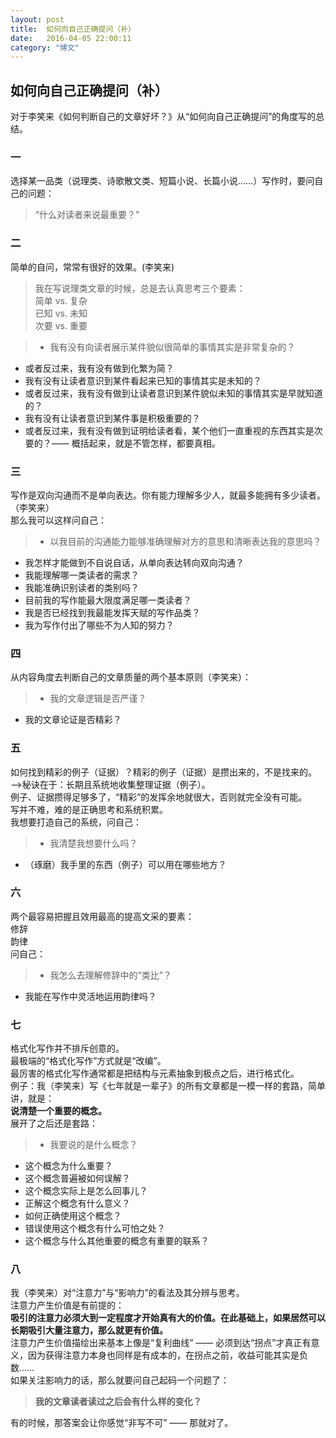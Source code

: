 ```yaml
---
layout: post
title:  如何向自己正确提问（补）
date:   2016-04-05 22:00:11
category: "博文"
---
```


## 如何向自己正确提问（补）

对于李笑来《如何判断自己的文章好坏？》从“如何向自己正确提问”的角度写的总结。

### 一
选择某一品类（说理类、诗歌散文类、短篇小说、长篇小说……）写作时，要问自己的问题：    
>“什么对读者来说最重要？”  

### 二
简单的自问，常常有很好的效果。(李笑来)
>我在写说理类文章的时候，总是去认真思考三个要素：  
     简单 vs. 复杂  
     已知 vs. 未知  
     次要 vs. 重要    

>* 我有没有向读者展示某件貌似很简单的事情其实是非常复杂的？
* 或者反过来，我有没有做到化繁为简？
* 我有没有让读者意识到某件看起来已知的事情其实是未知的？
* 或者反过来，我有没有做到让读者意识到某件貌似未知的事情其实是早就知道的？
* 我有没有让读者意识到某件事是积极重要的？
* 或者反过来，我有没有做到证明给读者看，某个他们一直重视的东西其实是次要的？—— 概括起来，就是不管怎样，都要真相。

### 三 
写作是双向沟通而不是单向表达。你有能力理解多少人，就最多能拥有多少读者。（李笑来）  
那么我可以这样问自己：  
 
>* 以我目前的沟通能力能够准确理解对方的意思和清晰表达我的意思吗？
* 我怎样才能做到不自说自话，从单向表达转向双向沟通？
* 我能理解哪一类读者的需求？
* 我能准确识别读者的类别吗？
* 目前我的写作能最大限度满足哪一类读者？
* 我是否已经找到我最能发挥天赋的写作品类？
* 我为写作付出了哪些不为人知的努力？

### 四
从内容角度去判断自己的文章质量的两个基本原则（李笑来）：    
>* 我的文章逻辑是否严谨？  
* 我的文章论证是否精彩？

### 五
如何找到精彩的例子（证据）？精彩的例子（证据）是攒出来的，不是找来的。——>秘诀在于：长期且系统地收集整理证据（例子）。  
例子、证据攒得足够多了，“精彩”的发挥余地就很大，否则就完全没有可能。  
写并不难，难的是正确思考和系统积累。  
我想要打造自己的系统，问自己：  
>* 我清楚我想要什么吗？  
* （琢磨）我手里的东西（例子）可以用在哪些地方？


### 六
两个最容易把握且效用最高的提高文采的要素：  
修辞  
韵律  
问自己：  
>* 我怎么去理解修辞中的“类比”？  
* 我能在写作中灵活地运用韵律吗？

### 七
格式化写作并不排斥创意的。  
最极端的“格式化写作”方式就是“改编”。  
最厉害的格式化写作通常都是把结构与元素抽象到极点之后，进行格式化。  
例子：我（李笑来）写《七年就是一辈子》的所有文章都是一模一样的套路，简单讲，就是：  
**说清楚一个重要的概念。**  
展开了之后还是套路：

>* 我要说的是什么概念？
* 这个概念为什么重要？
* 这个概念普遍被如何误解？
* 这个概念实际上是怎么回事儿？
* 正解这个概念有什么意义？
* 如何正确使用这个概念？
* 错误使用这个概念有什么可怕之处？
* 这个概念与什么其他重要的概念有重要的联系？


### 八
我（李笑来）对“注意力”与“影响力”的看法及其分辨与思考。  
注意力产生价值是有前提的：   
 **吸引的注意力必须大到一定程度才开始真有大的价值。在此基础上，如果居然可以长期吸引大量注意力，那么就更有价值。**  
注意力产生价值描绘出来基本上像是“复利曲线” —— 必须到达“拐点”才真正有意义，因为获得注意力本身也同样是有成本的，在拐点之前，收益可能其实是负数……  
如果关注影响力的话，那么就要问自己起码一个问题了：    
>**我的文章读者读过之后会有什么样的变化？**    

有的时候，那答案会让你感觉“非写不可” —— 那就对了。

